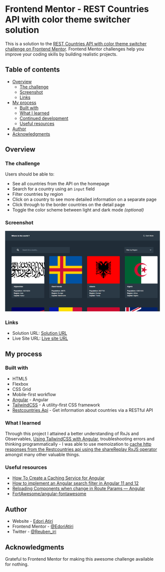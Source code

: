 # Frontend Mentor - REST Countries API with color theme switcher solution

This is a solution to the [REST Countries API with color theme switcher challenge on Frontend Mentor](https://www.frontendmentor.io/challenges/rest-countries-api-with-color-theme-switcher-5cacc469fec04111f7b848ca). Frontend Mentor challenges help you improve your coding skills by building realistic projects.

## Table of contents

- [Overview](#overview)
  - [The challenge](#the-challenge)
  - [Screenshot](#screenshot)
  - [Links](#links)
- [My process](#my-process)
  - [Built with](#built-with)
  - [What I learned](#what-i-learned)
  - [Continued development](#continued-development)
  - [Useful resources](#useful-resources)
- [Author](#author)
- [Acknowledgments](#acknowledgments)

## Overview

### The challenge

Users should be able to:

- See all countries from the API on the homepage
- Search for a country using an `input` field
- Filter countries by region
- Click on a country to see more detailed information on a separate page
- Click through to the border countries on the detail page
- Toggle the color scheme between light and dark mode _(optional)_

### Screenshot

![](./src/assets/RestCountries-sc.png)

### Links

- Solution URL: [Solution URL](https://www.frontendmentor.io/challenges/rest-countries-api-with-color-theme-switcher-5cacc469fec04111f7b848ca/hub/rest-countries-api-with-color-theme-switcher-LrYLgd9Wf/solutions)
- Live Site URL: [Live site URL](https://rest-countries-eight.vercel.app/home)

## My process

### Built with

- HTML5
- Flexbox
- CSS Grid
- Mobile-first workflow
- [Angular](https://angular.io//) - Angular
- [TailwindCSS](https://tailwindcss.com/) - A utility-first CSS framework
- [Restcountries Api](https://restcountries.com/) - Get information about countries via a RESTful API

### What I learned

Through this project I attained a better understanding of RxJs and Observables, [Using TailwindCSS with Angular](https://dev.to/edoriatiri/using-tailwind-30-with-angular-13-3cg9), troubleshooting errors and thinking programmatically - I was able to use memoization to [cache http responses from the Restcountries api using the shareReplay RxJS operator](https://betterprogramming.pub/how-to-create-a-caching-service-for-angular-bfad6cbe82b0) amongst many other valuable things.

### Useful resources

- [How To Create a Caching Service for Angular](https://betterprogramming.pub/how-to-create-a-caching-service-for-angular-bfad6cbe82b0)
- [How to implement an Angular search filter in Angular 11 and 12](https://edupala.com/how-to-implement-an-angular-search-filter-in-angular/)
- [Reloading Components when change in Route Params — Angular](https://medium.com/@mvivek3112/reloading-components-when-change-in-route-params-angular-deed6107c6bb)
- [FortAwesome/angular-fontawesome](https://github.com/FortAwesome/angular-fontawesome)

## Author

- Website - [Edori Atiri](https://edori-dev-portfolio.vercel.app/)
- Frontend Mentor - [@EdoriAtiri](https://www.frontendmentor.io/profile/EdoriAtiri)
- Twitter - [@Reuben_iri](https://twitter.com/Reuben_iri)

## Acknowledgments

Grateful to Frontend Mentor for making this awesome challenge available for nothing.
